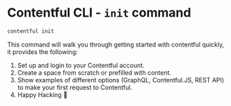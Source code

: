# Contentful CLI - `init` command

```sh
contentful init
```

This command will walk you through getting started with contentful quickly, it provides the following:

1. Set up and login to your Contentful account.
2. Create a space from scratch or prefilled with content.
3. Show examples of different options (GraphQL, Contentful.JS, REST API) to make your first request to Contentful.
4. Happy Hacking :tada:
